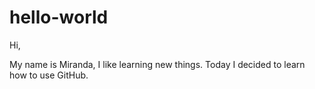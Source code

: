# hello-world

Hi, 

My name is Miranda, I like learning new things.
Today I decided to learn how to use GitHub.
